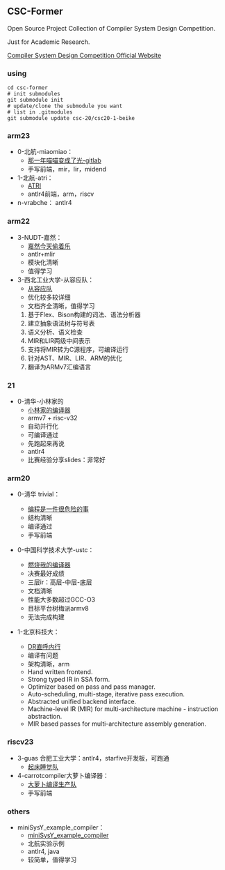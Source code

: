 ## CSC-Former


Open Source Project Collection of Compiler System Design Competition.

Just for Academic Research.

[Compiler System Design Competition Official Website](https://os.educg.net/#/)

### using

```shell
cd csc-former   
# init submodules
git submodule init      
# update/clone the submodule you want
# list in .gitmodules
git submodule update csc-20/csc20-1-beike
```

### arm23

- 0-北航-miaomiao：
  - [那一年喵喵变成了光-gitlab](https://gitlab.eduxiji.net/educg-group-18973-1895971/compiler2023-202310006201934)
  - 手写前端，mir，lir，midend
- 1-北航-atri：
  - [ATRI](https://gitlab.eduxiji.net/educg-group-18973-1895971/202310006201725-78)
  - antlr4前端，arm，riscv
- n-vrabche： antlr4

### arm22

- 3-NUDT-嘉然：
  - [嘉然今天偷着乐](https://gitlab.eduxiji.net/educg-group-12619-928705/RaVincent-2379)
  - antlr+mlir
  - 模块化清晰
  - 值得学习
- 3-西北工业大学-从容应队：
  - [从容应队](https://gitlab.eduxiji.net/educg-group-12619-928705/HammerWang-2412)
  - 优化较多较详细
  - 文档齐全清晰，值得学习
  1. 基于Flex、Bison构建的词法、语法分析器
  2. 建立抽象语法树与符号表
  3. 语义分析、语义检查
  4. MIR和LIR两级中间表示
  5. 支持将MIR转为C源程序，可编译运行
  6. 针对AST、MIR、LIR、ARM的优化
  7. 翻译为ARMv7汇编语言

### 21

- 0-清华-小林家的
  - [小林家的编译器](https://github.com/kobayashi-compiler/kobayashi-compiler)
  - armv7 + risc-v32
  - 自动并行化
  - 可编译通过
  - 先跑起来再说
  - antlr4
  - 比赛经验分享slides：非常好

### arm20

- 0-清华 trivial：
  - [编程是一件很危险的事](https://github.com/TrivialCompiler/TrivialCompiler)
  - 结构清晰
  - 编译通过
  - 手写前端

- 0-中国科学技术大学-ustc：
  - [燃烧我的编译器](https://github.com/mlzeng/CSC2020-USTC-FlammingMyCompiler)
  - 决赛最好成绩
  - 三层ir：高层-中层-底层
  - 文档清晰
  - 性能大多数超过GCC-O3
  - 目标平台树梅派armv8
  - 无法完成构建
- 1-北京科技大：
  - [DR直呼内行](https://github.com/MaxXSoft/MimiC)
  - 编译有问题
  - 架构清晰，arm
  - Hand written frontend.
  - Strong typed IR in SSA form.
  - Optimizer based on pass and pass manager.
  - Auto-scheduling, multi-stage, iterative pass execution.
  - Abstracted unified backend interface.
  - Machine-level IR (MIR) for multi-architecture machine - instruction abstraction.
  - MIR based passes for multi-architecture assembly generation.

### riscv23

- 3-guas 合肥工业大学：antlr4，starfive开发板，可跑通
  - [起床睡觉队](https://gitlab.eduxiji.net/educg-group-17291-1894922/202310359201848-2384)
- 4-carrotcompiler大萝卜编译器：
  - [大萝卜编译生产队](https://gitlab.eduxiji.net/educg-group-18973-1895971/carrotcompiler)
  - 手写前端

### others

- miniSysY_example_compiler：
  - [miniSysY_example_compiler](https://github.com/BUAA-SE-Compiling/miniSysY_example_compiler)
  - 北航实验示例
  - antlr4, java
  - 较简单，值得学习
